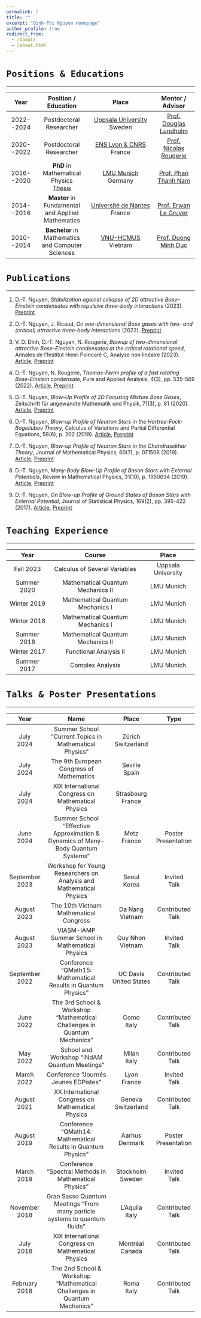 ```yaml
---
permalink: /
title: ""
excerpt: "Dinh-Thi Nguyen Homepage"
author_profile: true
redirect_from: 
  - /about/
  - /about.html
---
```


`Positions & Educations`
===
---

| Year | Position / Education | Place | Mentor / Advisor |
| :---: | :---: | :---:  | :---: |
| 2022--2024 | Postdoctoral Researcher | [Uppsala&nbsp;University](https://www.math.uu.se/?languageId=1) <br /> Sweden | [Prof. Douglas Lundholm](https://www.katalog.uu.se/profile/?id=N19-2326) |
| 2020--2022 | Postdoctoral Researcher | [ENS&nbsp;Lyon&nbsp;&&nbsp;CNRS](http://www.umpa.ens-lyon.fr) <br /> France | [Prof. Nicolas Rougerie](http://www.umpa.ens-lyon.fr/umpa/annuaire/rougerie-nicolas) |
| 2016--2020 | **PhD** in Mathematical Physics <br /> _[Thesis](https://edoc.ub.uni-muenchen.de/26564/)_ | [LMU Munich](https://www.mathematik.uni-muenchen.de) <br /> Germany | [Prof. Phan Thanh Nam](https://www.mathematik.uni-muenchen.de/~nam/) |
| 2014--2016 | **Master** in Fundamental <br /> and Applied Mathematics | [Université&nbsp;de&nbsp;Nantes](https://www.math.sciences.univ-nantes.fr/en) <br /> France | [Prof. Erwan Le Gruyer](https://irmar.univ-rennes.fr/interlocuteurs/erwan-le-gruyer) |
| 2010--2014 | **Bachelor** in Mathematics <br /> and Computer Sciences | [VNU-HCMUS](https://www.math.hcmus.edu.vn/en/) <br /> Vietnam | [Prof. Duong Minh Duc](https://sites.google.com/view/duongminhduc/english) |


`Publications`
===
---

1. D.-T. Nguyen, _Stabilization against collapse of 2D attractive Bose–Einstein condensates with repulsive three-body interactions_ (2023). [Preprint](https://arxiv.org/pdf/2306.17617v1.pdf)

1. D.-T. Nguyen, J. Ricaud, _On one-dimensional Bose gases with two- and (critical) attractive three-body interactions_ (2022). [Preprint](https://doi.org/10.48550/arXiv:2210.04515)

1. V. D. Dinh, D.-T. Nguyen, N. Rougerie, _Blowup of two-dimensional attractive Bose–Einstein condensates at the critical rotational speed_, Annales de l'Institut Henri Poincaré C, Analyse non linéaire (2023). [Article](https://doi.org/10.4171/AIHPC/94), [Preprint](https://arxiv.org/abs/2208.08317)

1. D.-T. Nguyen, N. Rougerie, _Thomas-Fermi profile of a fast rotating Bose-Einstein condensate_, Pure and Applied Analysis, 4(3), pp. 535-569 (2022). [Article](https://doi.org/10.2140/paa.2022.4.535), [Preprint](https://arxiv.org/abs/2201.04418)

1. D.-T. Nguyen, _Blow-Up Profile of 2D Focusing Mixture Bose Gases_, Zeitschrift für angewandte Mathematik und Physik, 71(3), p. 81 (2020). [Article](https://doi.org/10.1007/s00033-020-01302-y), [Preprint](https://arxiv.org/abs/1911.07810)

1. D.-T. Nguyen, _Blow-up Profile of Neutron Stars in the Hartree-Fock-Bogoliubov Theory_, Calculus of Variations and Partial Differential Equations, 58(6), p. 202 (2019). [Article](https://doi.org/10.1007/s00526-019-1641-x), [Preprint](https://arxiv.org/abs/1903.10062)

1. D.-T. Nguyen, _Blow-up Profile of Neutron Stars in the Chandrasekhar Theory_, Journal of Mathematical Physics, 60(7), p. 071508 (2019). [Article](https://doi.org/10.1063/1.5085277), [Preprint](https://arxiv.org/abs/1710.00538)

1. D.-T. Nguyen, _Many-Body Blow-Up Profile of Boson Stars with External Potentials_, Review in Mathematical Physics, 31(10), p. 1950034 (2019). [Article](https://doi.org/10.1142/S0129055X1950034X), [Preprint](https://arxiv.org/abs/1805.00191)

1. D.-T. Nguyen, _On Blow-up Profile of Ground States of Boson Stars with External Potential_, Journal of Statistical Physics, 169(2), pp. 395-422 (2017). [Article](https://doi.org/10.1007/s10955-017-1872-1), [Preprint](https://arxiv.org/abs/1703.10324)


`Teaching Experience`
===
---

| Year | Course | Place |
| :---: | :---: | :---: |
| Fall 2023 | Calculus of Several Variables | Uppsala University |
| Summer 2020 | Mathematical Quantum Mechanics II | LMU Munich |
| Winter 2019 | Mathematical Quantum Mechanics I | LMU Munich |
| Winter 2018 | Mathematical Quantum Mechanics I | LMU Munich |
| Summer 2018 | Mathematical Quantum Mechanics II | LMU Munich |
| Winter 2017 | Functional Analysis II | LMU Munich |
| Summer 2017 | Complex Analysis | LMU Munich |


`Talks & Poster Presentations`
===
---

| Year | Name | Place | Type |
| :---: | :---: | :---:  | :---: |
| July <br /> 2024 | Summer School “Current Topics in Mathematical Physics“ | Zürich <br /> Switzerland | <!-- Contributed <br /> Talk --> |
| July <br /> 2024 | The 9th European Congress of Mathematics | Seville <br /> Spain | <!-- Poster Presentation --> |
| July <br /> 2024 | XIX International Congress on Mathematical Physics | Strasbourg <br /> France | <!-- Contributed <br /> Talk --> |
| June <br /> 2024 | Summer School “Effective Approximation & Dynamics of Many-Body Quantum Systems“ | Metz <br /> France | Poster <br /> Presentation |
| September <br /> 2023 | Workshop for Young Researchers on Analysis and Mathematical Physics | Seoul <br /> Korea | Invited <br /> Talk |
| August <br /> 2023 | The 10th Vietnam Mathematical Congress | Da Nang <br /> Vietnam | Contributed <br /> Talk |
| August <br /> 2023 | VIASM-IAMP Summer School in Mathematical Physics | Quy Nhon <br /> Vietnam | Invited <br /> Talk |
| September <br /> 2022 | Conference “QMath15: Mathematical Results in Quantum Physics” | UC Davis <br /> United&nbsp;States | Contributed <br /> Talk |
| June <br /> 2022 | The 3rd School & Workshop “Mathematical Challenges in Quantum Mechanics” | Como <br /> Italy | Contributed <br /> Talk |
| May <br /> 2022 | School and Workshop “INdAM Quantum Meetings” | Milan <br /> Italy | Contributed <br /> Talk |
| March <br /> 2022 | Conference “Journés Jeunes EDPistes” | Lyon <br /> France | Invited <br /> Talk |
| August <br /> 2021 | XX International Congress on Mathematical Physics | Geneva <br /> Switzerland | Contributed <br /> Talk |
| August <br /> 2019 | Conference “QMath14: Mathematical Results in Quantum Physics” | Aarhus <br /> Denmark | Poster <br /> Presentation |
| March <br /> 2019 | Conference “Spectral Methods in Mathematical Physics” | Stockholm <br /> Sweden | Invited <br /> Talk |
| November <br /> 2018 | Gran Sasso Quantum Meetings “From many particle systems to quantum fluids” | L’Aquila <br /> Italy | Contributed <br /> Talk |
| July <br /> 2018 | XIX International Congress on Mathematical Physics | Montréal <br /> Canada | Contributed <br /> Talk |
| February <br /> 2018 | The 2nd School & Workshop “Mathematical Challenges in Quantum Mechanics” | Roma <br /> Italy | Contributed <br /> Talk |
